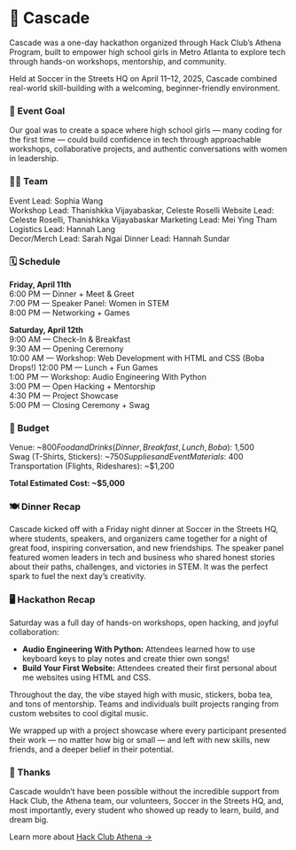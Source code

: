 # 🌊 Cascade

Cascade was a one-day hackathon organized through Hack Club’s Athena Program, built to empower high school girls in Metro Atlanta to explore tech through hands-on workshops, mentorship, and community.

Held at Soccer in the Streets HQ on April 11–12, 2025, Cascade combined real-world skill-building with a welcoming, beginner-friendly environment.

### 🎯 Event Goal

Our goal was to create a space where high school girls — many coding for the first time — could build confidence in tech through approachable workshops, collaborative projects, and authentic conversations with women in leadership.

### 👩‍💻 Team
Event Lead: Sophia Wang  
Workshop Lead: Thanishkka Vijayabaskar, Celeste Roselli
Website Lead: Celeste Roselli, Thanishkka Vijayabaskar
Marketing Lead: Mei Ying Tham  
Logistics Lead: Hannah Lang  
Decor/Merch Lead: Sarah Ngai
Dinner Lead: Hannah Sundar

### 🗓️ Schedule

**Friday, April 11th**  
6:00 PM — Dinner + Meet & Greet  
7:00 PM — Speaker Panel: Women in STEM  
8:00 PM — Networking + Games

**Saturday, April 12th**  
9:00 AM — Check-In & Breakfast  
9:30 AM — Opening Ceremony  
10:00 AM — Workshop: Web Development with HTML and CSS (Boba Drops!) 
12:00 PM — Lunch + Fun Games  
1:00 PM — Workshop: Audio Engineering With Python  
3:00 PM — Open Hacking + Mentorship  
4:30 PM — Project Showcase  
5:00 PM — Closing Ceremony + Swag

### 💸 Budget
Venue: ~$800  
Food and Drinks (Dinner, Breakfast, Lunch, Boba): ~$1,500  
Swag (T-Shirts, Stickers): ~$750  
Supplies and Event Materials: ~$400  
Transportation (Flights, Rideshares): ~$1,200  

**Total Estimated Cost: ~$5,000**

### 🍽️ Dinner Recap

Cascade kicked off with a Friday night dinner at Soccer in the Streets HQ, where students, speakers, and organizers came together for a night of great food, inspiring conversation, and new friendships. The speaker panel featured women leaders in tech and business who shared honest stories about their paths, challenges, and victories in STEM. It was the perfect spark to fuel the next day’s creativity.

### 🖥️ Hackathon Recap

Saturday was a full day of hands-on workshops, open hacking, and joyful collaboration:

- **Audio Engineering With Python:** Attendees learned how to use keyboard keys to play notes and create thier own songs!
- **Build Your First Website:** Attendees created their first personal about me websites using HTML and CSS.

Throughout the day, the vibe stayed high with music, stickers, boba tea, and tons of mentorship. Teams and individuals built projects ranging from custom websites to cool digital music.  

We wrapped up with a project showcase where every participant presented their work — no matter how big or small — and left with new skills, new friends, and a deeper belief in their potential.

### 🌟 Thanks
Cascade wouldn’t have been possible without the incredible support from Hack Club, the Athena team, our volunteers, Soccer in the Streets HQ, and, most importantly, every student who showed up ready to learn, build, and dream big.

Learn more about [Hack Club Athena →](https://athena.hackclub.com/events)
